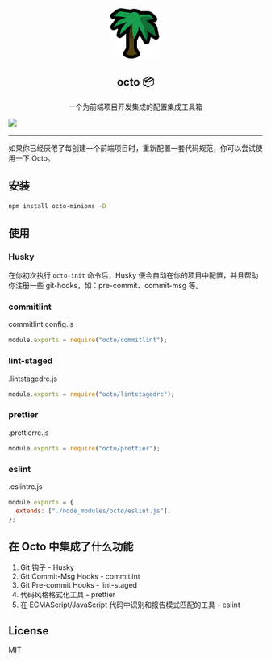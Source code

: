 <p align="center">
  <img width="100" src="https://github.com/jiaaoMario/octo/blob/HEAD/public/assets/palm_tree.png" />
</p>
<div align="center">
<h2>octo 📦</h2>
<p>一个为前端项目开发集成的配置集成工具箱</p>
</div>

<a href="/README.md">
<img src="https://img.shields.io/badge/English-README-blue" />
</a>

---

如果你已经厌倦了每创建一个前端项目时，重新配置一套代码规范，你可以尝试使用一下 Octo。

## 安装

```sh
npm install octo-minions -D
```

## 使用

### Husky

在你初次执行 `octo-init` 命令后，Husky 便会自动在你的项目中配置，并且帮助你注册一些 git-hooks，如：pre-commit、commit-msg 等。

### commitlint

commitlint.config.js

```javascript
module.exports = require("octo/commitlint");
```

### lint-staged

.lintstagedrc.js

```javascript
module.exports = require("octo/lintstagedrc");
```

### prettier

.prettierrc.js

```javascript
module.exports = require("octo/prettier");
```

### eslint

.eslintrc.js

```javascript
module.exports = {
  extends: ["./node_modules/octo/eslint.js"],
};
```

## 在 Octo 中集成了什么功能

1. Git 钩子 - Husky
2. Git Commit-Msg Hooks - commitlint
3. Git Pre-commit Hooks - lint-staged
4. 代码风格格式化工具 - prettier
5. 在 ECMAScript/JavaScript 代码中识别和报告模式匹配的工具 - eslint

## License

MIT
